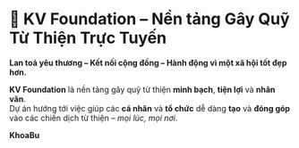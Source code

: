 # 🌱 KV Foundation – Nền tảng Gây Quỹ Từ Thiện Trực Tuyến

**Lan toả yêu thương – Kết nối cộng đồng – Hành động vì một xã hội tốt đẹp hơn.**

**KV Foundation** là nền tảng gây quỹ từ thiện **minh bạch**, **tiện lợi** và **nhân văn**.  
Dự án hướng tới việc giúp các **cá nhân** và **tổ chức** dễ dàng **tạo** và **đóng góp** vào các chiến dịch từ thiện – *mọi lúc, mọi nơi*.

**KhoaBu**